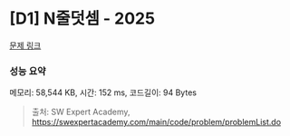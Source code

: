 # [D1] N줄덧셈 - 2025 

[문제 링크](https://swexpertacademy.com/main/code/problem/problemDetail.do?contestProbId=AV5QFZtaAscDFAUq) 

### 성능 요약

메모리: 58,544 KB, 시간: 152 ms, 코드길이: 94 Bytes



> 출처: SW Expert Academy, https://swexpertacademy.com/main/code/problem/problemList.do